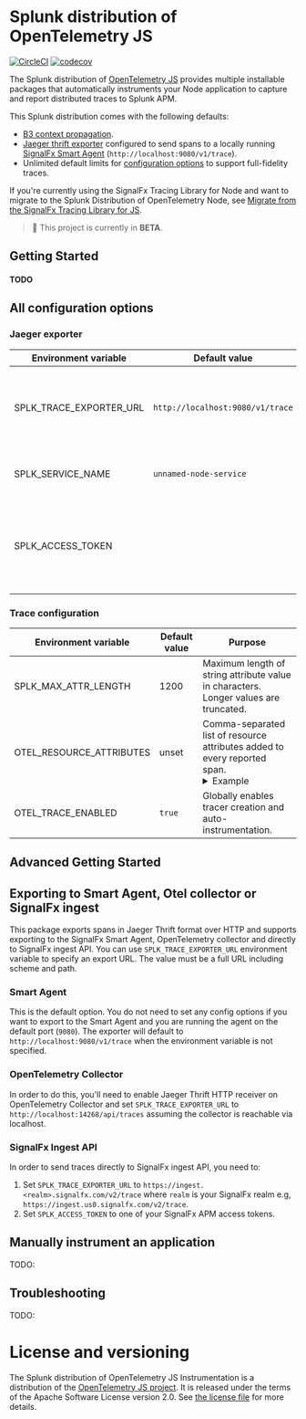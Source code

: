 # Splunk distribution of OpenTelemetry JS 

[![CircleCI](https://circleci.com/gh/signalfx/splunk-otel-js.svg?style=svg)](https://circleci.com/gh/signalfx/splunk-otel-js)
[![codecov](https://codecov.io/gh/signalfx/splunk-otel-js/branch/main/graph/badge.svg?token=XKXjEQKGaK)](https://codecov.io/gh/signalfx/splunk-otel-js)

The Splunk distribution of [OpenTelemetry
JS](https://github.com/open-telemetry/opentelemetry-js) provides
multiple installable packages that automatically instruments your Node 
application to capture and report distributed traces to Splunk APM.

This Splunk distribution comes with the following defaults:

- [B3 context propagation](https://github.com/openzipkin/b3-propagation).
- [Jaeger thrift
  exporter](https://github.com/open-telemetry/opentelemetry-js/tree/main/packages/opentelemetry-exporter-jaeger)
  configured to send spans to a locally running [SignalFx Smart
  Agent](https://docs.signalfx.com/en/latest/apm/apm-getting-started/apm-smart-agent.html)
  (`http://localhost:9080/v1/trace`).
- Unlimited default limits for [configuration options](#trace-configuration) to
  support full-fidelity traces.

If you're currently using the SignalFx Tracing Library for Node and want to
migrate to the Splunk Distribution of OpenTelemetry Node, see [Migrate from
the SignalFx Tracing Library for JS](migration.md).

> :construction: This project is currently in **BETA**.

## Getting Started

#### TODO

## All configuration options

### Jaeger exporter

| Environment variable          | Default value                        | Notes                                                                  |
| ----------------------------- | ------------------------------------ | ---------------------------------------------------------------------- |
| SPLK_TRACE_EXPORTER_URL       | `http://localhost:9080/v1/trace`     | The jaeger endpoint to connect to. Currently only HTTP is supported.   |
| SPLK_SERVICE_NAME             | `unnamed-node-service`               | The service name of this Node service.                                 |
| SPLK_ACCESS_TOKEN             |                                      | The optional organization access token for trace submission requests.  |

### Trace configuration

| Environment variable          | Default value  | Purpose                                                                                                                                                                                                                                                                                                                                                                                                   |
| ----------------------------- | -------------- | ------------------------------------------------------------------------------------                                                                                                                                                                                                                                                                                                                      |
| SPLK_MAX_ATTR_LENGTH          | 1200            | Maximum length of string attribute value in characters. Longer values are truncated.                                                                                                                                                                                                                                                                                                                      |
| OTEL_RESOURCE_ATTRIBUTES      | unset          | Comma-separated list of resource attributes added to every reported span. <details><summary>Example</summary>`key1=val1,key2=val2`</details>
| OTEL_TRACE_ENABLED            | `true`         | Globally enables tracer creation and auto-instrumentation.                                                                                                                                                                                                                                                                                                                                                |

## Advanced Getting Started


## Exporting to Smart Agent, Otel collector or SignalFx ingest

This package exports spans in Jaeger Thrift format over HTTP and supports
exporting to the SignalFx Smart Agent, OpenTelemetry collector and directly to
SignalFx ingest API. You can use `SPLK_TRACE_EXPORTER_URL` environment variable
to specify an export URL. The value must be a full URL including scheme and
path.

### Smart Agent

This is the default option. You do not need to set any config options if you
want to export to the Smart Agent and you are running the agent on the default
port (`9080`). The exporter will default to `http://localhost:9080/v1/trace`
when the environment variable is not specified.

### OpenTelemetry Collector

In order to do this, you'll need to enable Jaeger Thrift HTTP receiver on
OpenTelemetry Collector and set `SPLK_TRACE_EXPORTER_URL` to
`http://localhost:14268/api/traces` assuming the collector is reachable via
localhost.

### SignalFx Ingest API

In order to send traces directly to SignalFx ingest API, you need to:

1. Set `SPLK_TRACE_EXPORTER_URL` to
   `https://ingest.<realm>.signalfx.com/v2/trace` where `realm` is your
   SignalFx realm e.g, `https://ingest.us0.signalfx.com/v2/trace`.
2. Set `SPLK_ACCESS_TOKEN` to one of your SignalFx APM access tokens.


## Manually instrument an application

TODO:

## Troubleshooting

TODO:

# License and versioning

The Splunk distribution of OpenTelemetry JS Instrumentation is a
distribution of the [OpenTelemetry JS project](https://github.com/open-telemetry/opentelemetry-js).
It is released under the terms of the Apache Software License version 2.0. See [the
license file](./LICENSE) for more details.
